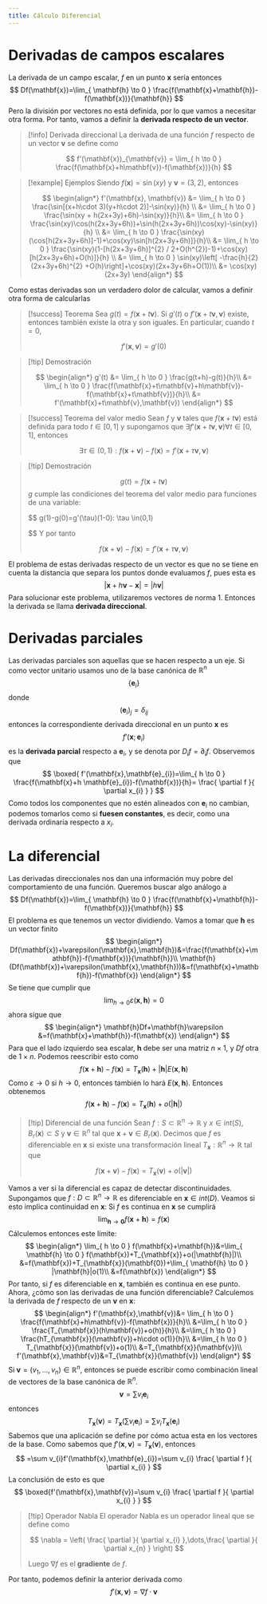 ```yaml
---
title: Cálculo Diferencial
---
```

# Derivadas de campos escalares
La derivada de un campo escalar, $f$ en un punto $\mathbf{x}$ sería entonces
$$
Df(\mathbf{x})=\lim_{ \mathbf{h} \to 0 } \frac{f(\mathbf{x}+\mathbf{h})-f(\mathbf{x})}{\mathbf{h}} 
$$
Pero la división por vectores no está definida, por lo que vamos a necesitar otra forma.
Por tanto, vamos a definir la **derivada respecto de un vector**.

> [!info] Derivada direccional
> La derivada de una función $f$ respecto de un vector $\mathbf{v}$ se define como
> 
> $$
> f'(\mathbf{x})_{\mathbf{v}} = \lim_{ h \to 0 } \frac{f(\mathbf{x}+h\mathbf{v})-f(\mathbf{x})}{h} 
> $$

> [!example] Ejemplos
> Siendo $f(\mathbf{x})=\sin(xy)$ y $\mathbf{v}=(3,2)$, entonces
> 
> $$
> \begin{align*}
> f'(\mathbf{x}, \mathbf{v}) &= \lim_{ h \to 0 } \frac{\sin[(x+h\cdot 3)(y+h\cdot 2)]-\sin(xy)}{h} \\
> &= \lim_{ h \to 0 } \frac{\sin(xy + h(2x+3y)+6h)-\sin(xy)}{h}\\
> &= \lim_{ h \to 0 } \frac{\sin(xy)\cos(h(2x+3y+6h))+\sin(h(2x+3y+6h))\cos(xy)-\sin(xy)}{h} \\
> &= \lim_{ h \to 0 } \frac{\sin(xy)(\cos[h(2x+3y+6h)]-1)+\cos(xy)\sin[h(2x+3y+6h)]}{h}\\
> &= \lim_{ h \to 0 } \frac{\sin(xy)(1-[h(2x+3y+6h)]^{2} / 2+O(h^{2})-1)+\cos(xy)[h(2x+3y+6h)+O(h)]}{h} \\
> &= \lim_{ h \to 0 } \sin(xy)\left[ -\frac{h}{2}(2x+3y+6h)^{2} +O(h)\right]+\cos(xy)(2x+3y+6h+O(1))\\
> &= \cos(xy)(2x+3y)
> \end{align*}
> $$

Como estas derivadas son un verdadero dolor de calcular, vamos a definir otra forma de calcularlas

> [!success] Teorema
> Sea $g(t)=f(\mathbf{x}+t\mathbf{v})$. Si $g'(t)$ o $f'(\mathbf{x}+t\mathbf{v}, \mathbf{v})$ existe, entonces también existe la otra y son iguales. En particular, cuando $t=0$,
> 
> $$
> f'(\mathbf{x},\mathbf{v})=g'(0)
> $$

> [!tip] Demostración
> 
> $$
> \begin{align*}
> g'(t) &= \lim_{ h \to 0 } \frac{g(t+h)-g(t)}{h}\\
> &= \lim_{ h \to 0 } \frac{f(\mathbf{x}+t\mathbf{v}+h\mathbf{v})-f(\mathbf{x}+t\mathbf{v})}{h}\\
> &= f'(\mathbf{x}+t\mathbf{v},\mathbf{v})
> \end{align*}
> $$

> [!success] Teorema del valor medio
> Sean $f$ y $\mathbf{v}$ tales que $f(\mathbf{x}+t\mathbf{v})$ está definida para todo $t\in [0,1]$ y supongamos que $\exists f'(\mathbf{x}+t\mathbf{v},\mathbf{v}) \forall t\in [0,1]$, entonces
> 
> $$
> \exists \tau \in(0,1):f(\mathbf{x}+\mathbf{v})-f(\mathbf{x})=f'(\mathbf{x}+\tau \mathbf{v},\mathbf{v})
> $$
> 

 > [!tip] Demostración
 > 
 > $$
> g(t)=f(\mathbf{x}+t\mathbf{v})
> $$
> $g$ cumple las condiciones del teorema del valor medio para funciones de una variable:
> 
> $$
> g(1)-g(0)=g'(\tau)(1-0): \tau \in(0,1)
> 
> $$
> Y por tanto
> 
> $$
> f(\mathbf{x}+\mathbf{v})-f(\mathbf{x})=f'(\mathbf{x}+\tau \mathbf{v},\mathbf{v})
> $$

El problema de estas derivadas respecto de un vector es que no se tiene en cuenta la distancia que separa los puntos donde evaluamos $f$, pues esta es
$$
\lvert \mathbf{x}+h\mathbf{v}-\mathbf{x} \rvert =\lvert h\mathbf{v} \rvert 
$$
Para solucionar este problema, utilizaremos vectores de norma $1$. Entonces la derivada se llama **derivada direccional**.

# Derivadas parciales
Las derivadas parciales son aquellas que se hacen respecto a un eje. Si como vector unitario usamos uno de la base canónica de $\mathbb{R}^{n}$
$$
\{ \mathbf{e}_{i} \}
$$
donde
$$
(\mathbf{e}_{i})_{j}=\delta_{ij}
$$
entonces la correspondiente derivada direccional en un punto $\mathbf{x}$ es
$$
f'(\mathbf{x};\mathbf{e}_{i})
$$
es la **derivada parcial** respecto a $\mathbf{e}_{i}$, y se denota por $D_{i}f=\partial_{i}f$.
Observemos que
$$
\boxed{
f'(\mathbf{x},\mathbf{e}_{i})=\lim_{ h \to 0 } \frac{f(\mathbf{x}+h \mathbf{e}_{i})-f(\mathbf{x})}{h}= \frac{ \partial f }{ \partial x_{i} } 
}
$$
Como todos los componentes que no estén alineados con $\mathbf{e}_{i}$ no cambian, podemos tomarlos como si **fuesen constantes**, es decir, como una derivada ordinaria respecto a $x_{i}$.
# La diferencial
Las derivadas direccionales nos dan una información muy pobre del comportamiento de una función. Queremos buscar algo análogo a
$$
Df(\mathbf{x})=\lim_{ \mathbf{h} \to 0 } \frac{f(\mathbf{x}+\mathbf{h})-f(\mathbf{x})}{\mathbf{h}} 
$$
El problema es que tenemos un vector dividiendo. Vamos a tomar que $\mathbf{h}$ es un vector finito
$$
\begin{align*}
Df(\mathbf{x})+\varepsilon(\mathbf{x},\mathbf{h})&=\frac{f(\mathbf{x}+\mathbf{h})-f(\mathbf{x})}{\mathbf{h}}\\
\mathbf{h}(Df(\mathbf{x})+\varepsilon(\mathbf{x},\mathbf{h}))&=f(\mathbf{x}+\mathbf{h})-f(\mathbf{x})
\end{align*}
$$
Se tiene que cumplir que
$$
\lim_{ h \to 0 } \varepsilon(\mathbf{x},\mathbf{h})=0 
$$
ahora sigue que
$$
\begin{align*}
\mathbf{h}Df+\mathbf{h}\varepsilon &=f(\mathbf{x}+\mathbf{h})-f(\mathbf{x})
\end{align*}
$$
Para que el lado izquierdo sea escalar, $\mathbf{h}$ debe ser una matriz $n\times 1$, y $Df$ otra de $1\times n$. Podemos reescribir esto como
$$
f(\mathbf{x}+\mathbf{h})-f(\mathbf{x})=T_{\mathbf{x}}(\mathbf{h})+|\mathbf{h}|E(\mathbf{x},\mathbf{h})
$$
Como $\varepsilon\to {0}$ si $h\to 0$, entonces también lo hará $E(\mathbf{x},\mathbf{h})$. Entonces obtenemos
$$
f(\mathbf{x}+\mathbf{h})-f(\mathbf{x})=T_{\mathbf{x}}(\mathbf{h})+o(|\mathbf{h}|)
$$

> [!tip] Diferencial de una función
> Sean $f:S\subset \mathbb{R}^n\to \mathbb{R}$ y $x \in int(S)$, $B_{r}(\mathbf{x})\subset S$ y $\mathbf{v}\in \mathbb{R}^{n}$ tal que $\mathbf{x}+\mathbf{v}\in B_{r}(\mathbf{x})$.
> Decimos que $f$ es diferenciable en $\mathbf{x}$ si existe una transformación lineal $T_{\mathbf{x}}:\mathbb{R}^{n}\to \mathbb{R}$ tal que
> 
> $$
> f(\mathbf{x}+\mathbf{v})-f(\mathbf{x})=T_{\mathbf{x}}(\mathbf{v})+o(|\mathbf{v}|)
> $$

Vamos a ver si la diferencial es capaz de detectar discontinuidades.
Supongamos que $f:D\subset \mathbb{R}^n\to \mathbb{R}$ es diferenciable en $\mathbf{x}\in int(D)$. Veamos si esto implica continuidad en $\mathbf{x}$:
Si $f$ es continua en $\mathbf{x}$ se cumplirá
$$
\lim_{ \mathbf{h} \to \mathbf{0} } f(\mathbf{x}+\mathbf{h})=f(\mathbf{x})
$$
Cálculemos entonces este límite:
$$
\begin{align*}
\lim_{ h \to 0 } f(\mathbf{x}+\mathbf{h})&=\lim_{ \mathbf{h} \to 0 } f(\mathbf{x})+T_{\mathbf{x}}+o(|\mathbf{h}|)\\
&=f(\mathbf{x})+T_{\mathbf{x}}(\mathbf{0})+\lim_{ \mathbf{h} \to 0 } |\mathbf{h}|o(1)\\
&=f(\mathbf{x})
\end{align*}
$$
Por tanto, si $f$ es diferenciable en $\mathbf{x}$, también es continua en ese punto.
Ahora, ¿cómo son las derivadas de una función diferenciable?
Calculemos la derivada de $f$ respecto de un $\mathbf{v}$ en $\mathbf{x}$:
$$
\begin{align*}
f'(\mathbf{x},\mathbf{v})&= \lim_{ h \to 0 } \frac{f(\mathbf{x}+h\mathbf{v})-f(\mathbf{x})}{h}\\
&=\lim_{ h \to 0 } \frac{T_{\mathbf{x}}(h\mathbf{v})+o(h)}{h}\\
&=\lim_{ h \to 0 } \frac{hT_{\mathbf{x}}(\mathbf{v})+h\cdot o(1)}{h}\\
&=\lim_{ h \to 0 } T_{\mathbf{x}}(\mathbf{v})+o(1)\\
&=T_{\mathbf{x}}(\mathbf{v})\\
f'(\mathbf{x},\mathbf{v})&=T_{\mathbf{x}}(\mathbf{v})
\end{align*}
$$
Si $\mathbf{v}=(v_{1},\dots,v_{n})\in \mathbb{R}^{n}$, entonces se puede escribir como combinación lineal de vectores de la base canónica de $\mathbb{R}^{n}$.
$$
\mathbf{v}=\sum v_{i}\mathbf{e}_{i}
$$
entonces
$$
T_{\mathbf{x}}(\mathbf{v})=T_{\mathbf{x}}\left( \sum v_{i}\mathbf{e}_{i} \right)=\sum v_{i}T_{\mathbf{x}}(\mathbf{e}_{i})
$$
Sabemos que una aplicación se define por cómo actua esta en los vectores de la base. Como sabemos que $f'(\mathbf{x},\mathbf{v})=T_{\mathbf{x}}(\mathbf{v})$, entonces
$$
=\sum v_{i}f'(\mathbf{x},\mathbf{e}_{i})=\sum v_{i} \frac{ \partial f }{ \partial x_{i} } 
$$
La conclusión de esto es que
$$
\boxed{f'(\mathbf{x},\mathbf{v})=\sum v_{i} \frac{ \partial f }{ \partial x_{i} } }
$$
> [!tip] Operador Nabla
> El operador Nabla es un operador lineal que se define como
> 
> $$
> \nabla = \left( \frac{ \partial  }{ \partial x_{i} },\dots,\frac{ \partial  }{ \partial x_{n} }   \right)
> $$
> 
> Luego $\nabla f$ es el **gradiente** de $f$.

Por tanto, podemos definir la anterior derivada como
$$
f'(\mathbf{x},\mathbf{v})=\nabla f\cdot \mathbf{v}
$$
